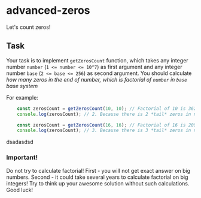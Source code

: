 # advanced-zeros
Let's count zeros!

## Task

Your task is to implement `getZerosCount` function, which takes any integer number `number` (`1 <= number <= 10^7`) as first argument and any integer number `base` (`2 <= base <= 256`) as second argument. You should calculate *how many zeros in the end of number, which is factorial of `number` in `base` base system*

For example:
```js
    const zerosCount = getZerosCount(10, 10); // Factorial of 10 is 3628800 and the same in 10th base system
    console.log(zerosCount); // 2. Because there is 2 *tail* zeros in number 3628800
```

```js
    const zerosCount = getZerosCount(16, 16); // Factorial of 16 is 20922789888000 in 10th base system and *130777758000* in 16th base system
    console.log(zerosCount); // 3. Because there is 3 *tail* zeros in number *130777758000*
```
dsadasdsd

### Important!
Do not try to calculate factorial! First - you will not get exact answer on big numbers. Second - it could take several years to calculate factorial on big integers! Try to think up your awesome solution without such calculations. Good luck!